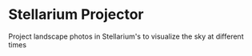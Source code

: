 # Stellarium Projector
Project landscape photos in Stellarium's to visualize the sky at different times
